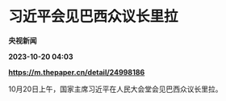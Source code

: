 # 习近平会见巴西众议长里拉
**央视新闻**

**2023-10-20 04:03**

**https://m.thepaper.cn/detail/24998186**

10月20日上午，国家主席习近平在人民大会堂会见巴西众议长里拉。